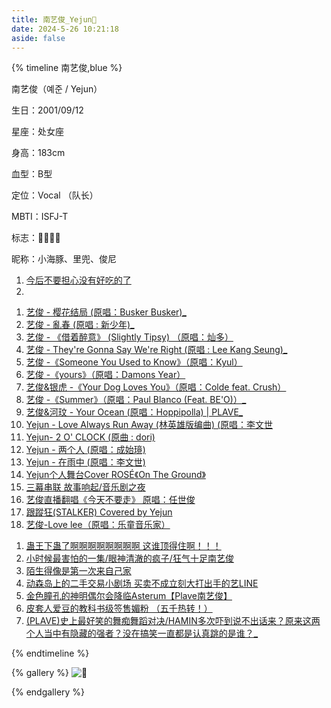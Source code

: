 ```yaml
---
title: 南艺俊_Yejun💙
date: 2024-5-26 10:21:18
aside: false
---
```


{% timeline 南艺俊,blue %}

<!-- timeline 个人资料 -->

 南艺俊（예준 / Yejun）

生日：2001/09/12

星座：处女座

身高：183cm

血型：B型

定位：Vocal （队长）

MBTI：ISFJ-T

标志：🐬💙🥟🐰

昵称：小海豚、里兜、俊尼

<!-- endtimeline -->

<!-- timeline TMI -->

1. [今后不要担心没有好吃的了](https://weibo.com/5088701042/NveQf1mnm?pagetype=profilefeed)
2. 

<!-- endtimeline -->

<!-- timeline 翻唱Cover -->

1. [艺俊 - 樱花结局 (原唱：Busker Busker)_](https://www.bilibili.com/video/BV18Q4y1s7aw/?spm_id_from=333.999.0.0&vd_source=683accdf4a366c372d15625bf59c99d7)
2. [艺俊 - 亂春 (原唱 : 新少年)_](https://www.bilibili.com/video/BV1CH4y167s7/?spm_id_from=333.999.0.0&vd_source=683accdf4a366c372d15625bf59c99d7)
3. [艺俊 - 《借着醉意》 (Slightly Tipsy) （原唱：灿多）](https://www.bilibili.com/video/BV1Va4y1D7Eh/?spm_id_from=333.999.0.0&vd_source=683accdf4a366c372d15625bf59c99d7)
4. [艺俊 - They're Gonna Say We're Right (原唱 : Lee Kang Seung)_](https://www.bilibili.com/video/BV1yQ4y177o4/?spm_id_from=333.999.0.0&vd_source=683accdf4a366c372d15625bf59c99d7)
5. [ 艺俊 -《Someone You Used to Know》（原唱：Kyul）](https://www.bilibili.com/video/BV1M94y1T7vE/?spm_id_from=333.999.0.0&vd_source=683accdf4a366c372d15625bf59c99d7)
6. [ 艺俊 -《yours》（原唱：Damons Year）](https://www.bilibili.com/video/BV15W4y1w7yN/?spm_id_from=333.999.0.0&vd_source=683accdf4a366c372d15625bf59c99d7)
7. [ 艺俊&银虎 -《Your Dog Loves You》（原唱：Colde feat. Crush）](https://www.bilibili.com/video/BV1dm411Z7F6/?spm_id_from=333.999.0.0&vd_source=683accdf4a366c372d15625bf59c99d7)
8. [ 艺俊 -《Summer》（原唱：Paul Blanco (Feat. BE'O)）_](https://www.bilibili.com/video/BV1xi421Q7EB/?spm_id_from=333.999.0.0&vd_source=683accdf4a366c372d15625bf59c99d7)
9. [艺俊&河玟 - Your Ocean (原唱：Hoppipolla) | PLAVE_](https://www.bilibili.com/video/BV1iQ4y147xe/?spm_id_from=333.999.0.0&vd_source=683accdf4a366c372d15625bf59c99d7)
10. [ Yejun - Love Always Run Away (林英雄版编曲) (原唱：李文世](https://www.bilibili.com/video/BV1GX4y1D7bu/?spm_id_from=333.999.0.0&vd_source=683accdf4a366c372d15625bf59c99d7)
11. [Yejun- 2 O' CLOCK (原曲 : dori) ](https://www.bilibili.com/video/BV1ts4y1L7bM/?spm_id_from=333.999.0.0&vd_source=683accdf4a366c372d15625bf59c99d7)
12. [Yejun - 两个人 (原唱：成始璄) ](https://www.bilibili.com/video/BV1324y1b7YU/?spm_id_from=333.999.0.0&vd_source=683accdf4a366c372d15625bf59c99d7)
13. [Yejun - 在雨中 (原唱：李文世) ](https://www.bilibili.com/video/BV1S54y1u77E/?spm_id_from=333.999.0.0&vd_source=683accdf4a366c372d15625bf59c99d7)
14. [Yejun个人舞台Cover ROSÉ《On The Ground》](https://www.bilibili.com/video/BV12w4m1m7ff/?spm_id_from=333.999.0.0&vd_source=683accdf4a366c372d15625bf59c99d7)
15. [三幕串联 故事响起/音乐剧之夜](https://www.bilibili.com/video/BV1GW4y1P7Vf/?spm_id_from=333.999.0.0&vd_source=683accdf4a366c372d15625bf59c99d7)
16. [艺俊直播翻唱《今天不要走》 原唱：任世俊](https://www.bilibili.com/video/BV1ww411K7XL/?spm_id_from=333.999.0.0&vd_source=683accdf4a366c372d15625bf59c99d7)
17. [跟蹤狂(STALKER) Covered by Yejun](https://www.bilibili.com/video/BV1b94y1s71g/?spm_id_from=333.999.0.0&vd_source=683accdf4a366c372d15625bf59c99d7)
18. [艺俊-Love lee（原唱：乐童音乐家）](https://www.bilibili.com/video/BV1Tz4y1V7E7/?spm_id_from=333.999.0.0&vd_source=683accdf4a366c372d15625bf59c99d7)

<!-- endtimeline -->

<!-- timeline 常看常新的切片 -->

1. [蛊王下蛊了啊啊啊啊啊啊啊啊 这谁顶得住啊！！！](https://www.bilibili.com/video/BV1dm411S7fz/?spm_id_from=333.999.0.0&vd_source=683accdf4a366c372d15625bf59c99d7)
2. [小时候最害怕的一集/眼神清澈的疯子/狂气十足南艺俊](https://www.bilibili.com/video/BV1gH4y1z7oa/?spm_id_from=333.999.0.0&vd_source=683accdf4a366c372d15625bf59c99d7)
2. [陌生得像是第一次来自己家](https://www.bilibili.com/video/BV1S84y1Q7ek/?spm_id_from=333.999.0.0&vd_source=683accdf4a366c372d15625bf59c99d7)
2. [动森岛上的二手交易小剧场 买卖不成立刻大打出手的艺LINE](https://www.bilibili.com/video/BV1Uu4y1P7Rj/?spm_id_from=333.999.0.0&vd_source=683accdf4a366c372d15625bf59c99d7)
2. [金色瞳孔的神明偶尔会降临Asterum【Plave南艺俊】](https://www.bilibili.com/video/BV1Fp4y1u7My/?spm_id_from=333.999.0.0&vd_source=683accdf4a366c372d15625bf59c99d7)
2. [皮套人爱豆的教科书级签售媚粉 （五千热转！）](https://www.bilibili.com/video/BV1mw411m7bn/?spm_id_from=333.999.0.0&vd_source=683accdf4a366c372d15625bf59c99d7)
2. [(PLAVE)史上最好笑的舞痴舞蹈对决/HAMIN多次吓到说不出话来？原来这两个人当中有隐藏的强者？没在搞笑一直都是认真跳的是谁？_](https://www.bilibili.com/video/BV1sk4y1j7DD/?spm_id_from=333.999.0.0&vd_source=683accdf4a366c372d15625bf59c99d7)

<!-- endtimeline -->

{% endtimeline %}

{% gallery %}
![💙](https://img.picui.cn/free/2024/06/18/667129ac0ecb1.jpg)




{% endgallery %}





